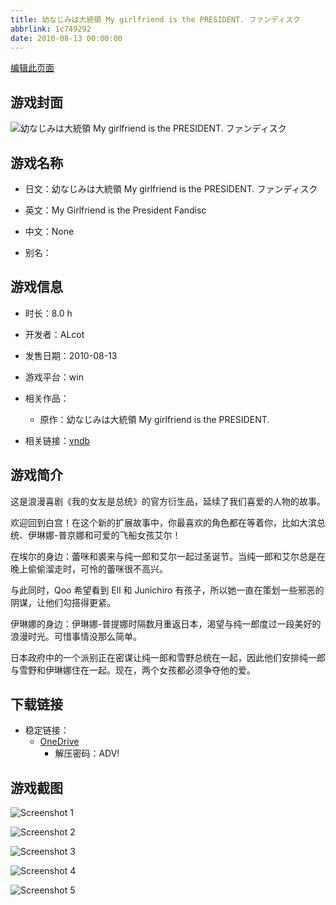 ```yaml
---
title: 幼なじみは大統領 My girlfriend is the PRESIDENT. ファンディスク
abbrlink: 1c749292
date: 2010-08-13 00:00:00
---
```

[编辑此页面](https://github.com/ACG-3/ADV3-source/blob/main/source/_posts/games/%E5%B9%BC%E3%81%AA%E3%81%98%E3%81%BF%E3%81%AF%E5%A4%A7%E7%B5%B1%E9%A0%98%20My%20girlfriend%20is%20the%20PRESIDENT.%20%E3%83%95%E3%82%A1%E3%83%B3%E3%83%87%E3%82%A3%E3%82%B9%E3%82%AF.md)

## 游戏封面

![幼なじみは大統領 My girlfriend is the PRESIDENT. ファンディスク](https://pan.timero.xyz/onedrive/img_lib_001/%E5%B9%BC%E3%81%AA%E3%81%98%E3%81%BF%E3%81%AF%E5%A4%A7%E7%B5%B1%E9%A0%98%20My%20girlfriend%20is%20the%20PRESIDENT.%20%E3%83%95%E3%82%A1%E3%83%B3%E3%83%87%E3%82%A3%E3%82%B9%E3%82%AF_cover.avif)


## 游戏名称

- 日文：幼なじみは大統領 My girlfriend is the PRESIDENT. ファンディスク
- 英文：My Girlfriend is the President Fandisc
- 中文：None

- 别名：


## 游戏信息

- 时长：8.0 h
- 开发者：ALcot
- 发售日期：2010-08-13
- 游戏平台：win
- 相关作品：
   - 原作：幼なじみは大統領 My girlfriend is the PRESIDENT.

- 相关链接：[vndb](https://vndb.org/v4981)


## 游戏简介

这是浪漫喜剧《我的女友是总统》的官方衍生品，延续了我们喜爱的人物的故事。

欢迎回到白宫！在这个新的扩展故事中，你最喜欢的角色都在等着你，比如大滨总统、伊琳娜-普京娜和可爱的飞船女孩艾尔！

在埃尔的身边：蕾咪和裘来与纯一郎和艾尔一起过圣诞节。当纯一郎和艾尔总是在晚上偷偷溜走时，可怜的蕾咪很不高兴。

与此同时，Qoo 希望看到 Ell 和 Junichiro 有孩子，所以她一直在策划一些邪恶的阴谋，让他们勾搭得更紧。

伊琳娜的身边：伊琳娜-普提娜时隔数月重返日本，渴望与纯一郎度过一段美好的浪漫时光。可惜事情没那么简单。

日本政府中的一个派别正在密谋让纯一郎和雪野总统在一起，因此他们安排纯一郎与雪野和伊琳娜住在一起。现在，两个女孩都必须争夺他的爱。




## 下载链接

- 稳定链接：
    - [OneDrive](https://pan.timero.xyz/onedrive/adv_lib_001/%E5%B9%BC%E3%81%AA%E3%81%98%E3%81%BF%E3%81%AF%E5%A4%A7%E7%B5%B1%E9%A0%98%20My%20girlfriend%20is%20the%20PRESIDENT.%20%E3%83%95%E3%82%A1%E3%83%B3%E3%83%87%E3%82%A3%E3%82%B9%E3%82%AF)
        - 解压密码：ADV!



## 游戏截图


![Screenshot 1](https://pan.timero.xyz/onedrive/img_lib_001/%E5%B9%BC%E3%81%AA%E3%81%98%E3%81%BF%E3%81%AF%E5%A4%A7%E7%B5%B1%E9%A0%98%20My%20girlfriend%20is%20the%20PRESIDENT.%20%E3%83%95%E3%82%A1%E3%83%B3%E3%83%87%E3%82%A3%E3%82%B9%E3%82%AF_Screenshot_1.avif)

![Screenshot 2](https://pan.timero.xyz/onedrive/img_lib_001/%E5%B9%BC%E3%81%AA%E3%81%98%E3%81%BF%E3%81%AF%E5%A4%A7%E7%B5%B1%E9%A0%98%20My%20girlfriend%20is%20the%20PRESIDENT.%20%E3%83%95%E3%82%A1%E3%83%B3%E3%83%87%E3%82%A3%E3%82%B9%E3%82%AF_Screenshot_2.avif)

![Screenshot 3](https://pan.timero.xyz/onedrive/img_lib_001/%E5%B9%BC%E3%81%AA%E3%81%98%E3%81%BF%E3%81%AF%E5%A4%A7%E7%B5%B1%E9%A0%98%20My%20girlfriend%20is%20the%20PRESIDENT.%20%E3%83%95%E3%82%A1%E3%83%B3%E3%83%87%E3%82%A3%E3%82%B9%E3%82%AF_Screenshot_3.avif)

![Screenshot 4](https://pan.timero.xyz/onedrive/img_lib_001/%E5%B9%BC%E3%81%AA%E3%81%98%E3%81%BF%E3%81%AF%E5%A4%A7%E7%B5%B1%E9%A0%98%20My%20girlfriend%20is%20the%20PRESIDENT.%20%E3%83%95%E3%82%A1%E3%83%B3%E3%83%87%E3%82%A3%E3%82%B9%E3%82%AF_Screenshot_4.avif)

![Screenshot 5](https://pan.timero.xyz/onedrive/img_lib_001/%E5%B9%BC%E3%81%AA%E3%81%98%E3%81%BF%E3%81%AF%E5%A4%A7%E7%B5%B1%E9%A0%98%20My%20girlfriend%20is%20the%20PRESIDENT.%20%E3%83%95%E3%82%A1%E3%83%B3%E3%83%87%E3%82%A3%E3%82%B9%E3%82%AF_Screenshot_5.avif)

